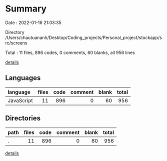 # Summary

Date : 2022-01-16 21:03:35

Directory /Users/chautuananh/Desktop/Coding_projects/Personal_project/stockapp/src/screens

Total : 11 files,  896 codes, 0 comments, 60 blanks, all 956 lines

[details](details.md)

## Languages
| language | files | code | comment | blank | total |
| :--- | ---: | ---: | ---: | ---: | ---: |
| JavaScript | 11 | 896 | 0 | 60 | 956 |

## Directories
| path | files | code | comment | blank | total |
| :--- | ---: | ---: | ---: | ---: | ---: |
| . | 11 | 896 | 0 | 60 | 956 |

[details](details.md)